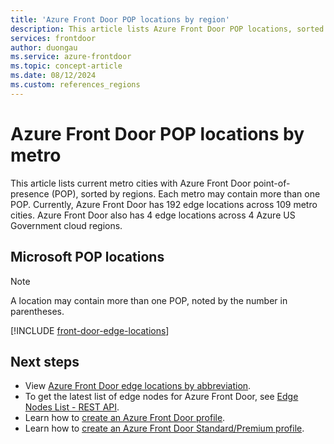 ```yaml
---
title: 'Azure Front Door POP locations by region'
description: This article lists Azure Front Door POP locations, sorted by regions.
services: frontdoor
author: duongau
ms.service: azure-frontdoor
ms.topic: concept-article
ms.date: 08/12/2024
ms.custom: references_regions
---
```


# Azure Front Door POP locations by metro

This article lists current metro cities with Azure Front Door point-of-presence (POP), sorted by regions. Each metro may contain more than one POP. Currently, Azure Front Door has 192 edge locations across 109 metro cities. Azure Front Door also has 4 edge locations across 4 Azure US Government cloud regions.

## Microsoft POP locations

> [!NOTE]
> A location may contain more than one POP, noted by the number in parentheses.

[!INCLUDE [front-door-edge-locations](../../includes/front-door-edge-locations.md)]

## Next steps

* View [Azure Front Door edge locations by abbreviation](edge-locations-abbreviation.md).
* To get the latest list of edge nodes for Azure Front Door, see [Edge Nodes List - REST API](/rest/api/cdn/edge-nodes/list).
* Learn how to [create an Azure Front Door profile](quickstart-create-front-door.md).
* Learn how to [create an Azure Front Door Standard/Premium profile](standard-premium/create-front-door-portal.md).
